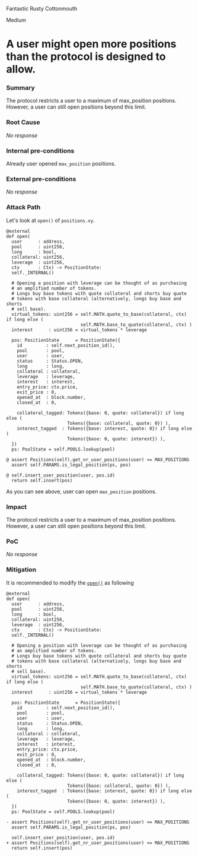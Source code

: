 Fantastic Rusty Cottonmouth

Medium

# A user might open more positions than the protocol is designed to allow.

### Summary

The protocol restricts a user to a maximum of max_position positions. However, a user can still open positions beyond this limit.

### Root Cause

_No response_

### Internal pre-conditions

Already user opened `max_position` positions.

### External pre-conditions

_No response_

### Attack Path

Let's look at `open()` of `positions.vy`.
```vyper
@external
def open(
  user      : address,
  pool      : uint256,
  long      : bool,
  collateral: uint256,
  leverage  : uint256,
  ctx       : Ctx) -> PositionState:
  self._INTERNAL()

  # Opening a position with leverage can be thought of as purchasing
  # an amplified number of tokens.
  # Longs buy base tokens with quote collateral and shorts buy quote
  # tokens with base collateral (alternatively, longs buy base and shorts
  # sell base).
  virtual_tokens: uint256 = self.MATH.quote_to_base(collateral, ctx) if long else (
                            self.MATH.base_to_quote(collateral, ctx) )
  interest      : uint256 = virtual_tokens * leverage

  pos: PositionState      = PositionState({
    id         : self.next_position_id(),
    pool       : pool,
    user       : user,
    status     : Status.OPEN,
    long       : long,
    collateral : collateral,
    leverage   : leverage,
    interest   : interest,
    entry_price: ctx.price,
    exit_price : 0,
    opened_at  : block.number,
    closed_at  : 0,

    collateral_tagged: Tokens({base: 0, quote: collateral}) if long else (
                       Tokens({base: collateral, quote: 0}) ),
    interest_tagged  : Tokens({base: interest, quote: 0}) if long else (
                       Tokens({base: 0, quote: interest}) ),
  })
  ps: PoolState = self.POOLS.lookup(pool)

@ assert Positions(self).get_nr_user_positions(user) <= MAX_POSITIONS
  assert self.PARAMS.is_legal_position(ps, pos)

@ self.insert_user_position(user, pos.id)
  return self.insert(pos)
```
As you can see above, user can open `max_position` positions.

### Impact

The protocol restricts a user to a maximum of max_position positions. However, a user can still open positions beyond this limit.

### PoC

_No response_

### Mitigation

It is recommended to modify the [`open()`](https://github.com/sherlock-audit/2024-08-velar-artha/blob/main/gl-sherlock/contracts/positions.vy#L107-L151) as following
```vyper
@external
def open(
  user      : address,
  pool      : uint256,
  long      : bool,
  collateral: uint256,
  leverage  : uint256,
  ctx       : Ctx) -> PositionState:
  self._INTERNAL()

  # Opening a position with leverage can be thought of as purchasing
  # an amplified number of tokens.
  # Longs buy base tokens with quote collateral and shorts buy quote
  # tokens with base collateral (alternatively, longs buy base and shorts
  # sell base).
  virtual_tokens: uint256 = self.MATH.quote_to_base(collateral, ctx) if long else (
                            self.MATH.base_to_quote(collateral, ctx) )
  interest      : uint256 = virtual_tokens * leverage

  pos: PositionState      = PositionState({
    id         : self.next_position_id(),
    pool       : pool,
    user       : user,
    status     : Status.OPEN,
    long       : long,
    collateral : collateral,
    leverage   : leverage,
    interest   : interest,
    entry_price: ctx.price,
    exit_price : 0,
    opened_at  : block.number,
    closed_at  : 0,

    collateral_tagged: Tokens({base: 0, quote: collateral}) if long else (
                       Tokens({base: collateral, quote: 0}) ),
    interest_tagged  : Tokens({base: interest, quote: 0}) if long else (
                       Tokens({base: 0, quote: interest}) ),
  })
  ps: PoolState = self.POOLS.lookup(pool)

- assert Positions(self).get_nr_user_positions(user) <= MAX_POSITIONS
  assert self.PARAMS.is_legal_position(ps, pos)

  self.insert_user_position(user, pos.id)
+ assert Positions(self).get_nr_user_positions(user) <= MAX_POSITIONS
  return self.insert(pos)
```